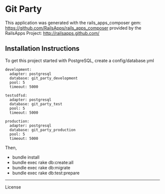 Git Party
========================

This application was generated with the rails_apps_composer gem:
https://github.com/RailsApps/rails_apps_composer
provided by the RailsApps Project:
http://railsapps.github.com/

Installation Instructions
------------------------

To get this project started with PostgreSQL, create a config/database.yml

    development:
      adapter: postgresql
      database: git_party_development
      pool: 5
      timeout: 5000

    testsdfsd:
      adapter: postgresql
      database: git_party_test
      pool: 5
      timeout: 5000

    production:
      adapter: postgresql
      database: git_party_production
      pool: 5
      timeout: 5000

Then,
* bundle install
* bundle exec rake db:create:all
* bundle exec rake db:migrate
* bundle exec rake db:test:prepare

________________________

License
